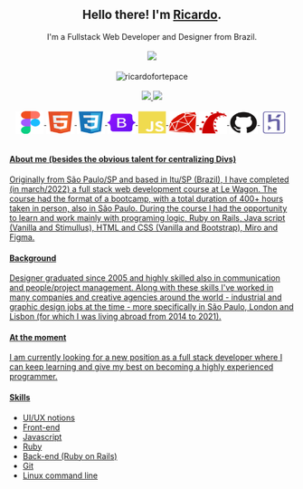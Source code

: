 
#### <h2 align="center">Hello there! I'm <b><a target="_blank" href="https://www.linkedin.com/in/ricardofortepace/">Ricardo</a></b>.</h2>
<div align="center"> I'm a Fullstack Web Developer and Designer from Brazil.<br><br>
  <img src="https://c.tenor.com/bQCHJwgCNuMAAAAC/kitten-cat.gif" width="250"/>
</div>
<div align="center">
  <br><img src="https://komarev.com/ghpvc/?username=ricardofortepace" alt="ricardofortepace"><br><br>
</div>
 
 <div style="display: inline_block" align="center">
 <a href="https://github.com/ricardofortepace">
 <img height="170em" src="https://github-readme-stats.vercel.app/api?username=ricardofortepace&show_icons=true&&include_all_commits=true&count_private=true&title_color=ff2929&bg_color=242f45&icon_color=aa39f7&text_color=15d2eb&border_colore32d2d"/>
 <img height="170em" src="https://github-readme-stats.vercel.app/api/top-langs/?username=ricardofortepace&layout=compact&langs_count=20&title_color=ff2929&bg_color=242f45&icon_color=aa39f7&text_color=15d2eb&border_colore32d2d"/>
</div>

<div style="display: inline_block" align="center"><br>
    <span>
      <img align="center"  height="40" width="50" src="https://raw.githubusercontent.com/devicons/devicon/master/icons/figma/figma-original.svg">
      <img align="center"   height="40" width="50" src="https://raw.githubusercontent.com/devicons/devicon/master/icons/html5/html5-original.svg">
      <img align="center"  height="40" width="50" src="https://raw.githubusercontent.com/devicons/devicon/master/icons/css3/css3-original.svg">
      <img align="center"  height="40" width="50" src="https://raw.githubusercontent.com/devicons/devicon/master/icons/bootstrap/bootstrap-original.svg">
      <img align="center"  height="40" width="50" src="https://raw.githubusercontent.com/devicons/devicon/master/icons/javascript/javascript-plain.svg">
      <img align="center"  height="40" width="50" src="https://raw.githubusercontent.com/devicons/devicon/master/icons/ruby/ruby-plain.svg">
      <img align="center"  height="40" width="50" src="https://raw.githubusercontent.com/devicons/devicon/master/icons/rails/rails-plain.svg">
      <img align="center"  height="40" width="50" src="https://raw.githubusercontent.com/devicons/devicon/master/icons/github/github-original.svg">
      <img align="center"  height="40" width="50" src="https://raw.githubusercontent.com/devicons/devicon/master/icons/heroku/heroku-original.svg">
    </span>
  </div>
</div><br>
    
#### About me (besides the obvious talent for centralizing Divs)
  
Originally from São Paulo/SP and based in Itu/SP (Brazil), I have completed (in march/2022) a full stack web development course at Le Wagon. The course had the format of a bootcamp, with a total duration of 400+ hours taken in person, also in São Paulo. During the course I had the opportunity to learn and work mainly with programing logic, Ruby on Rails, Java script (Vanilla and Stimullus), HTML and CSS (Vanilla and Bootstrap), Miro and Figma. 

#### Background
  
Designer graduated since 2005 and highly skilled also in communication and people/project management. Along with these skills I've worked in many companies and creative agencies around the world - industrial and graphic design jobs at the time - more specifically in São Paulo, London and Lisbon (for which I was living abroad from 2014 to 2021).

#### At the moment

I am currently looking for a new position as a full stack developer where I can keep learning and give my best on becoming a highly experienced programmer.
  
#### Skills

* UI/UX notions
* Front-end 
* Javascript
* Ruby
* Back-end (Ruby on Rails)
* Git
* Linux command line

